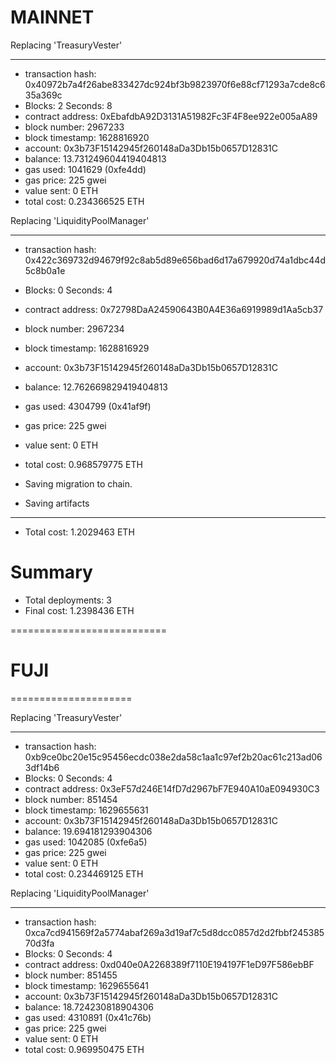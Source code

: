 # MAINNET

Replacing 'TreasuryVester'

---

- transaction hash: 0x40972b7a4f26abe833427dc924bf3b9823970f6e88cf71293a7cde8c635a369c
- Blocks: 2 Seconds: 8
- contract address: 0xEbafdbA92D3131A51982Fc3F4F8ee922e005aA89
- block number: 2967233
- block timestamp: 1628816920
- account: 0x3b73F15142945f260148aDa3Db15b0657D12831C
- balance: 13.731249604419404813
- gas used: 1041629 (0xfe4dd)
- gas price: 225 gwei
- value sent: 0 ETH
- total cost: 0.234366525 ETH

Replacing 'LiquidityPoolManager'

---

- transaction hash: 0x422c369732d94679f92c8ab5d89e656bad6d17a679920d74a1dbc44d5c8b0a1e
- Blocks: 0 Seconds: 4
- contract address: 0x72798DaA24590643B0A4E36a6919989d1Aa5cb37
- block number: 2967234
- block timestamp: 1628816929
- account: 0x3b73F15142945f260148aDa3Db15b0657D12831C
- balance: 12.762669829419404813
- gas used: 4304799 (0x41af9f)
- gas price: 225 gwei
- value sent: 0 ETH
- total cost: 0.968579775 ETH

- Saving migration to chain.
- Saving artifacts

---

- Total cost: 1.2029463 ETH

# Summary

- Total deployments: 3
- Final cost: 1.2398436 ETH

===========================

# FUJI

=====================

Replacing 'TreasuryVester'

---

- transaction hash: 0xb9ce0bc20e15c95456ecdc038e2da58c1aa1c97ef2b20ac61c213ad063df14b6
- Blocks: 0 Seconds: 4
- contract address: 0x3eF57d246E14fD7d2967bF7E940A10aE094930C3
- block number: 851454
- block timestamp: 1629655631
- account: 0x3b73F15142945f260148aDa3Db15b0657D12831C
- balance: 19.694181293904306
- gas used: 1042085 (0xfe6a5)
- gas price: 225 gwei
- value sent: 0 ETH
- total cost: 0.234469125 ETH

Replacing 'LiquidityPoolManager'

---

- transaction hash: 0xca7cd941569f2a5774abaf269a3d19af7c5d8dcc0857d2d2fbbf24538570d3fa
- Blocks: 0 Seconds: 4
- contract address: 0xd040e0A2268389f7110E194197F1eD97F586ebBF
- block number: 851455
- block timestamp: 1629655641
- account: 0x3b73F15142945f260148aDa3Db15b0657D12831C
- balance: 18.724230818904306
- gas used: 4310891 (0x41c76b)
- gas price: 225 gwei
- value sent: 0 ETH
- total cost: 0.969950475 ETH
